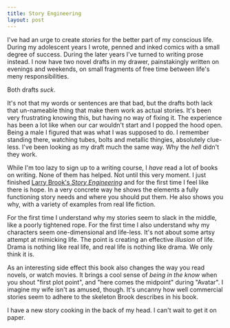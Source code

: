 ```yaml
---
title: Story Engineering
layout: post
---
```


I've had an urge to create *stories* for the better part of my conscious life. During my adolescent years I wrote, penned and inked comics with a small degree of success. During the later years I've turned to writing prose instead. I now have two novel drafts in my drawer, painstakingly written on evenings and weekends, on small fragments of free time between life's meny responsibilities. 

Both drafts *suck*.

It's not that my words or sentences are that bad, but the drafts both lack that un-nameable thing that make them work as actual stories. It's been very frustrating knowing this, but having no way of fixing it. The experience has been a lot like when our car wouldn't start and I popped the hood open. Being a male I figured that was what I was supposed to do. I remember standing there, watching tubes, bolts and metallic thingies, absolutely clue-less. I've been looking as my draft much the same way. Why the *hell* didn't they work.

While I'm too lazy to sign up to a writing course, I *have* read a lot of books on writing. None of them has helped. Not until this very moment. I just finished [Larry Brook's *Story Engineering*][1] and for the first time I feel like there is hope. In a very concrete way he shows the elements a fully functioning story needs and where you should put them. He also shows you why, with a variety of examples from real life fiction.

For the first time I understand why my stories seem to slack in the middle, like a poorly tightened rope. For the first time I also understand why my characters seem one-dimensional and life-less. It's not about some artsy attempt at mimicking life. The point is creating an effective *illusion* of life. Drama is nothing like real life, and real life is nothing like drama. We only think it is.

As an interesting side effect this book also changes the way you read novels, or watch movies. It brings a cool sense of *being in the know* when you shout "first plot point", and "here comes the midpoint" during "Avatar". I imagine my wife isn't as amused, though. It's uncanny how well commercial stories seem to adhere to the skeleton Brook describes in his book.

I have a new story cooking in the back of my head. I can't wait to get it on paper.

[1]: http://www.amazon.com/Story-Engineering-Larry-Brooks/dp/1582979987/ref=pd_bxgy_b_img_b